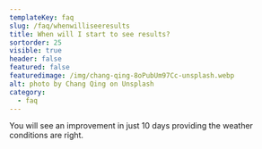 ```yaml
---
templateKey: faq
slug: /faq/whenwilliseeresults
title: When will I start to see results?
sortorder: 25
visible: true
header: false
featured: false
featuredimage: /img/chang-qing-8oPubUm97Cc-unsplash.webp
alt: photo by Chang Qing on Unsplash
category:
  - faq
---
```


You will see an improvement in just 10 days providing the weather conditions are right.